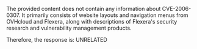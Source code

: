 The provided content does not contain any information about CVE-2006-0307. It primarily consists of website layouts and navigation menus from OVHcloud and Flexera, along with descriptions of Flexera's security research and vulnerability management products.

Therefore, the response is: UNRELATED